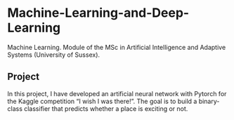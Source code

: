 # Machine-Learning-and-Deep-Learning
Machine Learning. Module of the MSc in Artificial Intelligence and Adaptive Systems (University of Sussex).

## Project
In this project, I have developed an artificial neural network with Pytorch for the Kaggle competition “I wish I was there!”. The goal is to build a binary-class classifier that predicts whether a place is exciting or not.
